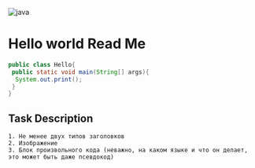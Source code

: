 ![java](https://github.com/Khaadikg/neobis_week1/assets/126019047/b2015537-640c-4752-bdb7-906b2597a7ea)

<h1>Hello world Read Me</h1>

```java
public class Hello{
 public static void main(String[] args){
  System.out.print();
 }
}
```
<h2>Task Description</h2>

```
1. Не менее двух типов заголовков
2. Изображение
3. Блок произвольного кода (неважно, на каком языке и что он делает, это может быть даже псевдокод)
```
